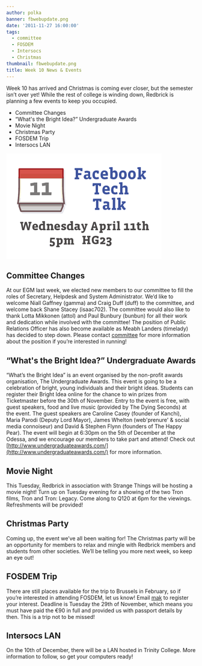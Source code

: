 ```yaml
---
author: polka
banner: fbwebupdate.png
date: '2011-11-27 16:00:00'
tags:
  - committee
  - FOSDEM
  - Intersocs
  - Christmas
thumbnail: fbwebupdate.png
title: Week 10 News & Events
---
```


Week 10 has arrived and Christmas is coming ever closer, but the semester isn’t
over yet! While the rest of college is winding down, Redbrick is planning a few
events to keep you occupied.

- Committee Changes
- “What's the Bright Idea?” Undergraduate Awards
- Movie Night
- Christmas Party
- FOSDEM Trip
- Intersocs LAN

 <!-- more -->

![](fbwebupdate.png)

## Committee Changes

At our EGM last week, we elected new members to our committee to fill the roles
of Secretary, Helpdesk and System Administrator. We’d like to welcome Niall
Gaffney (gamma) and Craig Duff (duff) to the committee, and welcome back Shane
Stacey (isaac702). The committee would also like to thank Lotta Mikkonen (attol)
and Paul Bunbury (bunbun) for all their work and dedication while involved with
the committee! The position of Public Relations Officer has also become
available as Meabh Landers (timelady) has decided to step down. Please contact
[committee](mailto:committee@redbrick.dcu.ie) for more information about the
position if you’re interested in running!

## “What's the Bright Idea?” Undergraduate Awards

“What’s the Bright Idea” is an event organised by the non-profit awards
organisation, The Undergraduate Awards. This event is going to be a celebration
of bright, young individuals and their bright ideas. Students can register their
Bright Idea online for the chance to win prizes from Ticketmaster before the
30th of November. Entry to the event is free, with guest speakers, food and live
music (provided by The Dying Seconds) at the event. The guest speakers are
Caroline Casey (founder of Kanchi), Maria Parodi (Deputy Lord Mayor), James
Whelton (web'prenure' & social media connoiseur) and David & Stephen Flynn
(founders of The Happy Pear). The event will begin at 6:30pm on the 5th of
December at the Odessa, and we encourage our members to take part and attend!
Check out
[http://www.undergraduateawards.com/](http://www.undergraduateawards.com/) for
more information.

## Movie Night

This Tuesday, Redbrick in association with Strange Things will be hosting a
movie night! Turn up on Tuesday evening for a showing of the two Tron films,
Tron and Tron: Legacy. Come along to Q120 at 6pm for the viewings. Refreshments
will be provided!

## Christmas Party

Coming up, the event we’ve all been waiting for! The Christmas party will be an
opportunity for members to relax and mingle with Redbrick members and students
from other societies. We’ll be telling you more next week, so keep an eye out!

## FOSDEM Trip

There are still places available for the trip to Brussels in February, so if
you’re interested in attending FOSDEM, let us know! Email
[mak](mailto:mak@redbrick.dcu.ie) to register your interest. Deadline is Tuesday
the 29th of November, which means you must have paid the €90 in full and
provided us with passport details by then. This is a trip not to be missed!

## Intersocs LAN

On the 10th of December, there will be a LAN hosted in Trinity College. More
information to follow, so get your computers ready!
